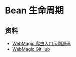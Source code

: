 # Bean 生命周期



## 资料

- [WebMagic 爬虫入门示例源码](https://github.com/smltq/spring-boot-demo/blob/master/webmagic)
- [WebMagic GitHub](https://github.com/code4craft/webmagic/blob/master/README-zh.md)